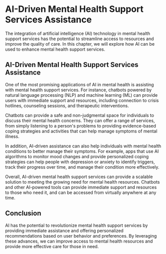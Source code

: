 AI-Driven Mental Health Support Services Assistance
===================================================================================================================

The integration of artificial intelligence (AI) technology in mental health support services has the potential to streamline access to resources and improve the quality of care. In this chapter, we will explore how AI can be used to enhance mental health support services.

AI-Driven Mental Health Support Services Assistance
---------------------------------------------------

One of the most promising applications of AI in mental health is assisting with mental health support services. For instance, chatbots powered by natural language processing (NLP) and machine learning (ML) can provide users with immediate support and resources, including connection to crisis hotlines, counseling sessions, and therapeutic interventions.

Chatbots can provide a safe and non-judgmental space for individuals to discuss their mental health concerns. They can offer a range of services, from simply listening to a person's problems to providing evidence-based coping strategies and activities that can help manage symptoms of mental illness.

In addition, AI-driven assistance can also help individuals with mental health conditions to better manage their symptoms. For example, apps that use AI algorithms to monitor mood changes and provide personalized coping strategies can help people with depression or anxiety to identify triggers, track their progress over time, and manage their condition more effectively.

Overall, AI-driven mental health support services can provide a scalable solution to meeting the growing need for mental health resources. Chatbots and other AI-powered tools can provide immediate support and resources to those who need it, and can be accessed from virtually anywhere at any time.

Conclusion
----------

AI has the potential to revolutionize mental health support services by providing immediate assistance and offering personalized recommendations based on user behavior and preferences. By leveraging these advances, we can improve access to mental health resources and provide more effective care for those in need.

